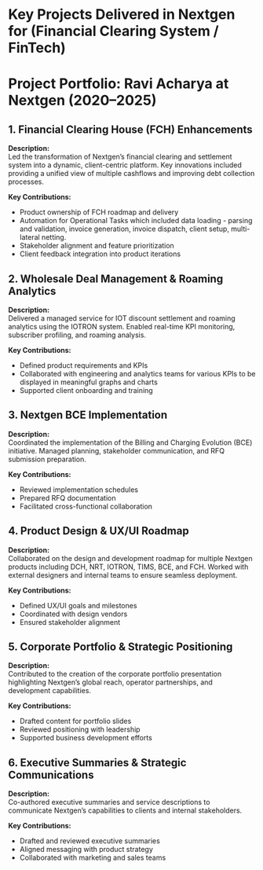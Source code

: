 # Key Projects Delivered in Nextgen for (Financial Clearing System / FinTech)

# Project Portfolio: Ravi Acharya at Nextgen (2020–2025)

## 1. Financial Clearing House (FCH) Enhancements
**Description:**  
Led the transformation of Nextgen’s financial clearing and settlement system into a dynamic, client-centric platform. Key innovations included providing a unified view of multiple cashflows and improving debt collection processes.

**Key Contributions:**
- Product ownership of FCH roadmap and delivery
- Automation for Operational Tasks which included data loading - parsing and validation, invoice generation, invoice dispatch, client setup, multi-lateral netting.
- Stakeholder alignment and feature prioritization
- Client feedback integration into product iterations

## 2. Wholesale Deal Management & Roaming Analytics
**Description:**  
Delivered a managed service for IOT discount settlement and roaming analytics using the IOTRON system. Enabled real-time KPI monitoring, subscriber profiling, and roaming analysis.

**Key Contributions:**
- Defined product requirements and KPIs
- Collaborated with engineering and analytics teams for various KPIs to be displayed in meaningful graphs and charts
- Supported client onboarding and training

## 3. Nextgen BCE Implementation
**Description:**  
Coordinated the implementation of the Billing and Charging Evolution (BCE) initiative. Managed planning, stakeholder communication, and RFQ submission preparation.

**Key Contributions:**
- Reviewed implementation schedules
- Prepared RFQ documentation
- Facilitated cross-functional collaboration

## 4. Product Design & UX/UI Roadmap
**Description:**  
Collaborated on the design and development roadmap for multiple Nextgen products including DCH, NRT, IOTRON, TIMS, BCE, and FCH. Worked with external designers and internal teams to ensure seamless deployment.

**Key Contributions:**
- Defined UX/UI goals and milestones
- Coordinated with design vendors
- Ensured stakeholder alignment

## 5. Corporate Portfolio & Strategic Positioning
**Description:**  
Contributed to the creation of the corporate portfolio presentation highlighting Nextgen’s global reach, operator partnerships, and development capabilities.

**Key Contributions:**
- Drafted content for portfolio slides
- Reviewed positioning with leadership
- Supported business development efforts

## 6. Executive Summaries & Strategic Communications
**Description:**  
Co-authored executive summaries and service descriptions to communicate Nextgen’s capabilities to clients and internal stakeholders.

**Key Contributions:**
- Drafted and reviewed executive summaries
- Aligned messaging with product strategy
- Collaborated with marketing and sales teams
